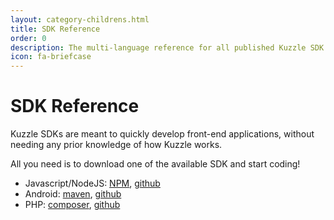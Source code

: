 ```yaml
---
layout: category-childrens.html
title: SDK Reference
order: 0
description: The multi-language reference for all published Kuzzle SDK
icon: fa-briefcase
---
```


# SDK Reference

Kuzzle SDKs are meant to quickly develop front-end applications, without needing any prior knowledge of how Kuzzle works.  

All you need is to download one of the available SDK and start coding!

* Javascript/NodeJS: [NPM](https://www.npmjs.com/package/kuzzle-sdk), [github](https://github.com/kuzzleio/sdk-javascript)
* Android: [maven](http://dl.bintray.com/kblondel/maven/), [github](https://github.com/kuzzleio/sdk-android)
* PHP: [composer](https://packagist.org/packages/kuzzleio/kuzzle-sdk), [github](https://github.com/kuzzleio/sdk-php)
